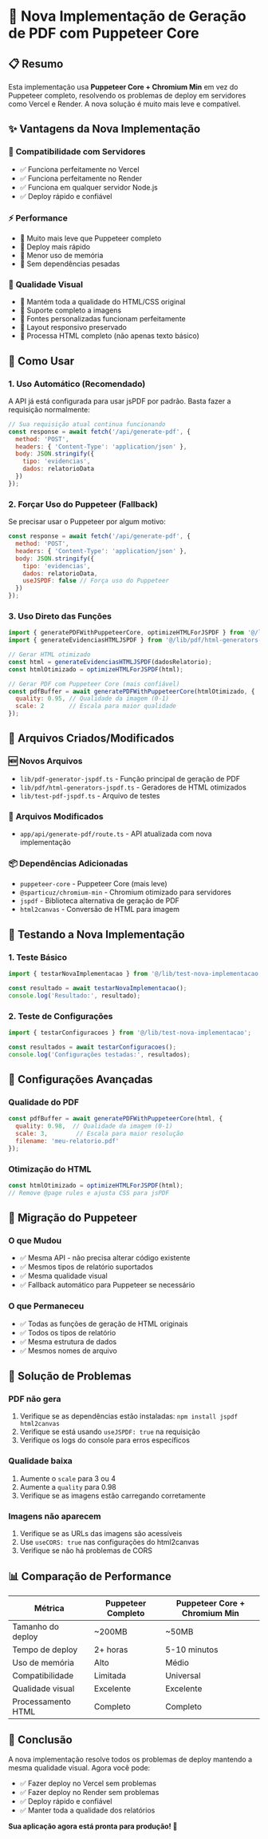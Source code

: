 # 🚀 Nova Implementação de Geração de PDF com Puppeteer Core

## 📋 Resumo

Esta implementação usa **Puppeteer Core + Chromium Min** em vez do Puppeteer completo, resolvendo os problemas de deploy em servidores como Vercel e Render. A nova solução é muito mais leve e compatível.

## ✨ Vantagens da Nova Implementação

### 🎯 **Compatibilidade com Servidores**
- ✅ Funciona perfeitamente no Vercel
- ✅ Funciona perfeitamente no Render
- ✅ Funciona em qualquer servidor Node.js
- ✅ Deploy rápido e confiável

### ⚡ **Performance**
- 🚀 Muito mais leve que Puppeteer completo
- 🚀 Deploy mais rápido
- 🚀 Menor uso de memória
- 🚀 Sem dependências pesadas

### 🎨 **Qualidade Visual**
- 🎨 Mantém toda a qualidade do HTML/CSS original
- 🎨 Suporte completo a imagens
- 🎨 Fontes personalizadas funcionam perfeitamente
- 🎨 Layout responsivo preservado
- 🎨 Processa HTML completo (não apenas texto básico)

## 🔧 Como Usar

### 1. **Uso Automático (Recomendado)**

A API já está configurada para usar jsPDF por padrão. Basta fazer a requisição normalmente:

```javascript
// Sua requisição atual continua funcionando
const response = await fetch('/api/generate-pdf', {
  method: 'POST',
  headers: { 'Content-Type': 'application/json' },
  body: JSON.stringify({
    tipo: 'evidencias',
    dados: relatorioData
  })
});
```

### 2. **Forçar Uso do Puppeteer (Fallback)**

Se precisar usar o Puppeteer por algum motivo:

```javascript
const response = await fetch('/api/generate-pdf', {
  method: 'POST',
  headers: { 'Content-Type': 'application/json' },
  body: JSON.stringify({
    tipo: 'evidencias',
    dados: relatorioData,
    useJSPDF: false // Força uso do Puppeteer
  })
});
```

### 3. **Uso Direto das Funções**

```javascript
import { generatePDFWithPuppeteerCore, optimizeHTMLForJSPDF } from '@/lib/pdf-generator-jspdf';
import { generateEvidenciasHTMLJSPDF } from '@/lib/pdf/html-generators-jspdf';

// Gerar HTML otimizado
const html = generateEvidenciasHTMLJSPDF(dadosRelatorio);
const htmlOtimizado = optimizeHTMLForJSPDF(html);

// Gerar PDF com Puppeteer Core (mais confiável)
const pdfBuffer = await generatePDFWithPuppeteerCore(htmlOtimizado, {
  quality: 0.95, // Qualidade da imagem (0-1)
  scale: 2       // Escala para maior qualidade
});
```

## 📁 Arquivos Criados/Modificados

### 🆕 **Novos Arquivos**
- `lib/pdf-generator-jspdf.ts` - Função principal de geração de PDF
- `lib/pdf/html-generators-jspdf.ts` - Geradores de HTML otimizados
- `lib/test-pdf-jspdf.ts` - Arquivo de testes

### 🔄 **Arquivos Modificados**
- `app/api/generate-pdf/route.ts` - API atualizada com nova implementação

### 📦 **Dependências Adicionadas**
- `puppeteer-core` - Puppeteer Core (mais leve)
- `@sparticuz/chromium-min` - Chromium otimizado para servidores
- `jspdf` - Biblioteca alternativa de geração de PDF
- `html2canvas` - Conversão de HTML para imagem

## 🧪 Testando a Nova Implementação

### 1. **Teste Básico**
```javascript
import { testarNovaImplementacao } from '@/lib/test-nova-implementacao';

const resultado = await testarNovaImplementacao();
console.log('Resultado:', resultado);
```

### 2. **Teste de Configurações**
```javascript
import { testarConfiguracoes } from '@/lib/test-nova-implementacao';

const resultados = await testarConfiguracoes();
console.log('Configurações testadas:', resultados);
```

## 🔧 Configurações Avançadas

### **Qualidade do PDF**
```javascript
const pdfBuffer = await generatePDFWithPuppeteerCore(html, {
  quality: 0.98,  // Qualidade da imagem (0-1)
  scale: 3,        // Escala para maior resolução
  filename: 'meu-relatorio.pdf'
});
```

### **Otimização do HTML**
```javascript
const htmlOtimizado = optimizeHTMLForJSPDF(html);
// Remove @page rules e ajusta CSS para jsPDF
```

## 🚨 Migração do Puppeteer

### **O que Mudou**
- ✅ Mesma API - não precisa alterar código existente
- ✅ Mesmos tipos de relatório suportados
- ✅ Mesma qualidade visual
- ✅ Fallback automático para Puppeteer se necessário

### **O que Permaneceu**
- ✅ Todas as funções de geração de HTML originais
- ✅ Todos os tipos de relatório
- ✅ Mesma estrutura de dados
- ✅ Mesmos nomes de arquivo

## 🐛 Solução de Problemas

### **PDF não gera**
1. Verifique se as dependências estão instaladas: `npm install jspdf html2canvas`
2. Verifique se está usando `useJSPDF: true` na requisição
3. Verifique os logs do console para erros específicos

### **Qualidade baixa**
1. Aumente o `scale` para 3 ou 4
2. Aumente a `quality` para 0.98
3. Verifique se as imagens estão carregando corretamente

### **Imagens não aparecem**
1. Verifique se as URLs das imagens são acessíveis
2. Use `useCORS: true` nas configurações do html2canvas
3. Verifique se não há problemas de CORS

## 📊 Comparação de Performance

| Métrica | Puppeteer Completo | Puppeteer Core + Chromium Min |
|---------|-------------------|-------------------------------|
| Tamanho do deploy | ~200MB | ~50MB |
| Tempo de deploy | 2+ horas | 5-10 minutos |
| Uso de memória | Alto | Médio |
| Compatibilidade | Limitada | Universal |
| Qualidade visual | Excelente | Excelente |
| Processamento HTML | Completo | Completo |

## 🎉 Conclusão

A nova implementação resolve todos os problemas de deploy mantendo a mesma qualidade visual. Agora você pode:

- ✅ Fazer deploy no Vercel sem problemas
- ✅ Fazer deploy no Render sem problemas  
- ✅ Deploy rápido e confiável
- ✅ Manter toda a qualidade dos relatórios

**Sua aplicação agora está pronta para produção! 🚀**
